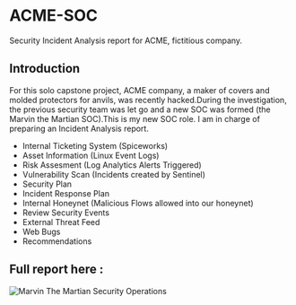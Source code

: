 # ACME-SOC
Security Incident Analysis report for ACME, fictitious company.

## Introduction

 For this solo capstone project, ACME company, a maker of covers and molded protectors for anvils, was recently hacked.During the investigation, the previous security team was let go and a new SOC was formed (the Marvin the Martian SOC).This is my new SOC role. I am in charge of preparing an Incident Analysis report.

- Internal Ticketing System (Spiceworks)
- Asset Information (Linux Event Logs)
- Risk Assesment (Log Analytics Alerts Triggered)
- Vulnerability Scan (Incidents created by Sentinel)
- Security Plan 
- Incident Response Plan
- Internal Honeynet (Malicious Flows allowed into our honeynet)
- Review Security Events
- External Threat Feed
- Web Bugs 
- Recommendations 

## Full report here :
![Marvin The Martian Security Operations](https://docs.google.com/document/d/e/2PACX-1vTBfXdBaYD9EKLrub9JQ-QwGq6qAciCbabrkyo3n7ZQNJPXbRAY_J4Gm5CVp___wBvXsJd2wfxwyuFX/pub)
